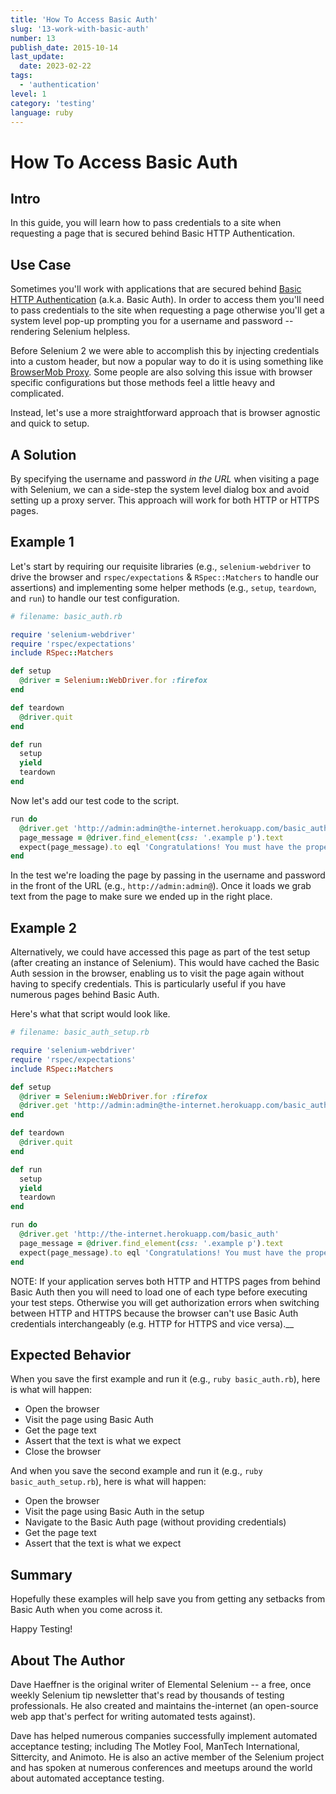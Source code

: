 ```yaml
---
title: 'How To Access Basic Auth'
slug: '13-work-with-basic-auth'
number: 13
publish_date: 2015-10-14
last_update: 
  date: 2023-02-22
tags:
  - 'authentication'
level: 1
category: 'testing'
language: ruby
---
```


# How To Access Basic Auth

## Intro

In this guide, you will learn how to pass credentials to a site when requesting a page that is secured behind Basic HTTP Authentication.

## Use Case

Sometimes you'll work with applications that are secured behind [Basic HTTP Authentication](http://en.wikipedia.org/wiki/Basic_access_authentication) (a.k.a. Basic Auth). In order to access them you'll need to pass credentials to the site when requesting a page otherwise you'll get a system level pop-up prompting you for a username and password -- rendering Selenium helpless.

Before Selenium 2 we were able to accomplish this by injecting credentials into a custom header, but now a popular way to do it is using something like [BrowserMob Proxy](http://bmp.lightbody.net/). Some people are also solving this issue with browser specific configurations but those methods feel a little heavy and complicated.

Instead, let's use a more straightforward approach that is browser agnostic and quick to setup.

## A Solution

By specifying the username and password _in the URL_ when visiting a page with Selenium, we can a side-step the system level dialog box and avoid setting up a proxy server. This approach will work for both HTTP or HTTPS pages.

## Example 1

Let's start by requiring our requisite libraries (e.g., `selenium-webdriver` to drive the browser and `rspec/expectations` & `RSpec::Matchers` to handle our assertions) and implementing some helper methods (e.g., `setup`, `teardown`, and `run`) to handle our test configuration.

```ruby
# filename: basic_auth.rb

require 'selenium-webdriver'
require 'rspec/expectations'
include RSpec::Matchers

def setup
  @driver = Selenium::WebDriver.for :firefox
end

def teardown
  @driver.quit
end

def run
  setup
  yield
  teardown
end
```

Now let's add our test code to the script.

```ruby
run do
  @driver.get 'http://admin:admin@the-internet.herokuapp.com/basic_auth'
  page_message = @driver.find_element(css: '.example p').text
  expect(page_message).to eql 'Congratulations! You must have the proper credentials.'
end
```

In the test we're loading the page by passing in the username and password in the front of the URL (e.g., `http://admin:admin@`). Once it loads we grab text from the page to make sure we ended up in the right place.

## Example 2

Alternatively, we could have accessed this page as part of the test setup (after creating an instance of Selenium). This would have cached the Basic Auth session in the browser, enabling us to visit the page again without having to specify credentials. This is particularly useful if you have numerous pages behind Basic Auth.

Here's what that script would look like.

```ruby
# filename: basic_auth_setup.rb

require 'selenium-webdriver'
require 'rspec/expectations'
include RSpec::Matchers

def setup
  @driver = Selenium::WebDriver.for :firefox
  @driver.get 'http://admin:admin@the-internet.herokuapp.com/basic_auth'
end

def teardown
  @driver.quit
end

def run
  setup
  yield
  teardown
end

run do
  @driver.get 'http://the-internet.herokuapp.com/basic_auth'
  page_message = @driver.find_element(css: '.example p').text
  expect(page_message).to eql 'Congratulations! You must have the proper credentials.'
end
```

NOTE: If your application serves both HTTP and HTTPS pages from behind Basic Auth then you will need to load one of each type before executing your test steps. Otherwise you will get authorization errors when switching between HTTP and HTTPS because the browser can't use Basic Auth credentials interchangeably (e.g. HTTP for HTTPS and vice versa).__

## Expected Behavior

When you save the first example and run it (e.g., `ruby basic_auth.rb`), here is what will happen:

+ Open the browser
+ Visit the page using Basic Auth
+ Get the page text
+ Assert that the text is what we expect
+ Close the browser

And when you save the second example and run it (e.g., `ruby basic_auth_setup.rb`), here is what will happen:

+ Open the browser
+ Visit the page using Basic Auth in the setup
+ Navigate to the Basic Auth page (without providing credentials)
+ Get the page text
+ Assert that the text is what we expect


## Summary

Hopefully these examples will help save you from getting any setbacks from Basic Auth when you come across it.

Happy Testing!

## About The Author

Dave Haeffner is the original writer of Elemental Selenium -- a free, once weekly Selenium tip newsletter that's read by thousands of testing professionals. He also created and maintains the-internet (an open-source web app that's perfect for writing automated tests against).

Dave has helped numerous companies successfully implement automated acceptance testing; including The Motley Fool, ManTech International, Sittercity, and Animoto. He is also an active member of the Selenium project and has spoken at numerous conferences and meetups around the world about automated acceptance testing.
